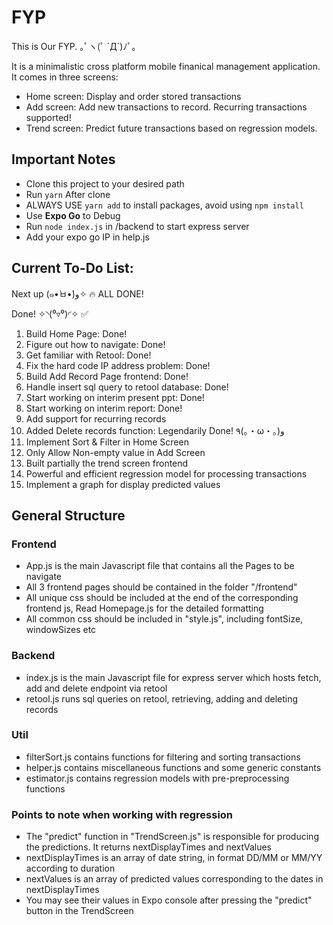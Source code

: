 # FYP

This is Our FYP. ｡ﾟヽ(ﾟ ´Д`)ﾉﾟ｡

It is a minimalistic cross platform mobile finanical management application. It comes in three screens:
- Home screen: Display and order stored transactions
- Add screen: Add new transactions to record. Recurring transactions supported!
- Trend screen: Predict future transactions based on regression models.

## Important Notes

- Clone this project to your desired path
- Run `yarn` After clone
- ALWAYS USE `yarn add` to install packages, avoid using `npm install`
- Use **Expo Go** to Debug
- Run `node index.js` in /backend to start express server
- Add your expo go IP in help.js

## Current To-Do List:

Next up (๑•̀ㅂ•́)و✧ 🔥
ALL DONE!

Done! ✧◝(⁰▿⁰)◜✧ ✅
1. Build Home Page: Done!
2. Figure out how to navigate: Done!
3. Get familiar with Retool: Done!
4. Fix the hard code IP address problem: Done!
5. Build Add Record Page frontend: Done!
6. Handle insert sql query to retool database: Done!
7. Start working on interim present ppt: Done!
8. Start working on interim report: Done!
9. Add support for recurring records
10. Added Delete records function: Legendarily Done! ٩(｡・ω・｡)و
11. Implement Sort & Filter in Home Screen
12. Only Allow Non-empty value in Add Screen
13. Built partially the trend screen frontend
14. Powerful and efficient regression model for processing transactions
15. Implement a graph for display predicted values

## General Structure

### Frontend

- App.js is the main Javascript file that contains all the Pages to be navigate
- All 3 frontend pages should be contained in the folder "/frontend"
- All unique css should be included at the end of the corresponding frontend js, Read Homepage.js for the detailed formatting
- All common css should be included in "style.js", including fontSize, windowSizes etc

### Backend

- index.js is the main Javascript file for express server which hosts fetch, add and delete endpoint via retool
- retool.js runs sql queries on retool, retrieving, adding and deleting records

### Util

- filterSort.js contains functions for filtering and sorting transactions
- helper.js contains miscellaneous functions and some generic constants
- estimator.js contains regression models with pre-preprocessing functions

### Points to note when working with regression

- The "predict" function in "TrendScreen.js" is responsible for producing the predictions. It returns nextDisplayTimes and nextValues
- nextDisplayTimes is an array of date string, in format DD/MM or MM/YY according to duration
- nextValues is an array of predicted values corresponding to the dates in nextDisplayTimes
- You may see their values in Expo console after pressing the "predict" button in the TrendScreen
